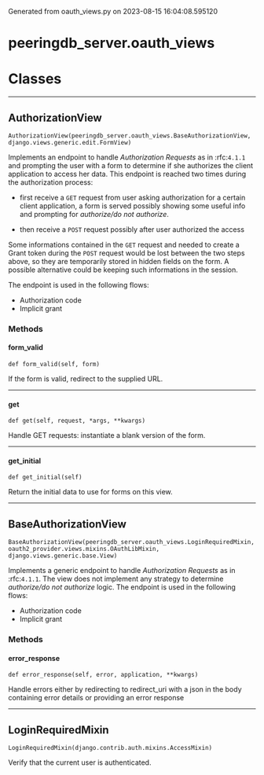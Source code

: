 Generated from oauth_views.py on 2023-08-15 16:04:08.595120

# peeringdb_server.oauth_views

# Classes
---

## AuthorizationView

```
AuthorizationView(peeringdb_server.oauth_views.BaseAuthorizationView, django.views.generic.edit.FormView)
```

Implements an endpoint to handle *Authorization Requests* as in :rfc:`4.1.1` and prompting the
user with a form to determine if she authorizes the client application to access her data.
This endpoint is reached two times during the authorization process:
* first receive a ``GET`` request from user asking authorization for a certain client
application, a form is served possibly showing some useful info and prompting for
*authorize/do not authorize*.

* then receive a ``POST`` request possibly after user authorized the access

Some informations contained in the ``GET`` request and needed to create a Grant token during
the ``POST`` request would be lost between the two steps above, so they are temporarily stored in
hidden fields on the form.
A possible alternative could be keeping such informations in the session.

The endpoint is used in the following flows:
* Authorization code
* Implicit grant


### Methods

#### form_valid
`def form_valid(self, form)`

If the form is valid, redirect to the supplied URL.

---
#### get
`def get(self, request, *args, **kwargs)`

Handle GET requests: instantiate a blank version of the form.

---
#### get_initial
`def get_initial(self)`

Return the initial data to use for forms on this view.

---

## BaseAuthorizationView

```
BaseAuthorizationView(peeringdb_server.oauth_views.LoginRequiredMixin, oauth2_provider.views.mixins.OAuthLibMixin, django.views.generic.base.View)
```

Implements a generic endpoint to handle *Authorization Requests* as in :rfc:`4.1.1`. The view
does not implement any strategy to determine *authorize/do not authorize* logic.
The endpoint is used in the following flows:

* Authorization code
* Implicit grant


### Methods

#### error_response
`def error_response(self, error, application, **kwargs)`

Handle errors either by redirecting to redirect_uri with a json in the body containing
error details or providing an error response

---

## LoginRequiredMixin

```
LoginRequiredMixin(django.contrib.auth.mixins.AccessMixin)
```

Verify that the current user is authenticated.

